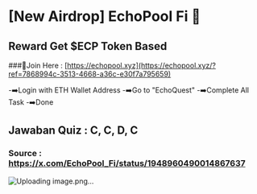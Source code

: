 # [New Airdrop] EchoPool Fi 👋
## Reward Get $ECP Token Based

###💠Join Here : [https://echopool.xyz](https://echopool.xyz/?ref=7868994c-3513-4668-a36c-e30f7a795659)

-➡️Login with ETH Wallet Address
-➡️Go to "EchoQuest" 
-➡️Complete All Task 
-➡️Done

## Jawaban Quiz : C, C, D, C

### Source : https://x.com/EchoPool_Fi/status/1948960490014867637
![Uploading image.png…]()

